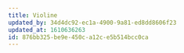 ```yaml
---
title: Violine
updated_by: 34d4dc92-ec1a-4900-9a81-ed8dd8606f23
updated_at: 1610636263
id: 876bb325-be9e-450c-a12c-e5b514bcc0ca
---
```

